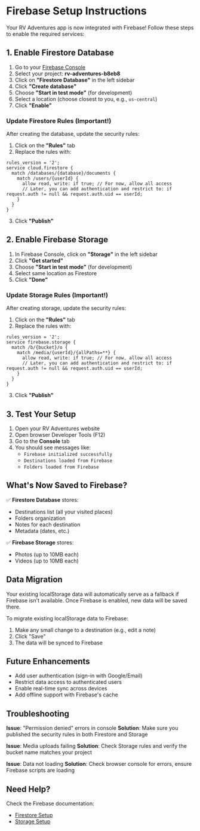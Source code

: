 # Firebase Setup Instructions

Your RV Adventures app is now integrated with Firebase! Follow these steps to enable the required services:

## 1. Enable Firestore Database

1. Go to your [Firebase Console](https://console.firebase.google.com)
2. Select your project: **rv-adventures-b8eb8**
3. Click on **"Firestore Database"** in the left sidebar
4. Click **"Create database"**
5. Choose **"Start in test mode"** (for development)
6. Select a location (choose closest to you, e.g., `us-central`)
7. Click **"Enable"**

### Update Firestore Rules (Important!)

After creating the database, update the security rules:

1. Click on the **"Rules"** tab
2. Replace the rules with:

```
rules_version = '2';
service cloud.firestore {
  match /databases/{database}/documents {
    match /users/{userId} {
      allow read, write: if true; // For now, allow all access
      // Later, you can add authentication and restrict to: if request.auth != null && request.auth.uid == userId;
    }
  }
}
```

3. Click **"Publish"**

## 2. Enable Firebase Storage

1. In Firebase Console, click on **"Storage"** in the left sidebar
2. Click **"Get started"**
3. Choose **"Start in test mode"** (for development)
4. Select same location as Firestore
5. Click **"Done"**

### Update Storage Rules (Important!)

After creating storage, update the security rules:

1. Click on the **"Rules"** tab
2. Replace the rules with:

```
rules_version = '2';
service firebase.storage {
  match /b/{bucket}/o {
    match /media/{userId}/{allPaths=**} {
      allow read, write: if true; // For now, allow all access
      // Later, you can add authentication and restrict to: if request.auth != null && request.auth.uid == userId;
    }
  }
}
```

3. Click **"Publish"**

## 3. Test Your Setup

1. Open your RV Adventures website
2. Open browser Developer Tools (F12)
3. Go to the **Console** tab
4. You should see messages like:
   - `Firebase initialized successfully`
   - `Destinations loaded from Firebase`
   - `Folders loaded from Firebase`

## What's Now Saved to Firebase?

✅ **Firestore Database** stores:
- Destinations list (all your visited places)
- Folders organization
- Notes for each destination
- Metadata (dates, etc.)

✅ **Firebase Storage** stores:
- Photos (up to 10MB each)
- Videos (up to 10MB each)

## Data Migration

Your existing localStorage data will automatically serve as a fallback if Firebase isn't available. Once Firebase is enabled, new data will be saved there.

To migrate existing localStorage data to Firebase:
1. Make any small change to a destination (e.g., edit a note)
2. Click "Save"
3. The data will be synced to Firebase

## Future Enhancements

- Add user authentication (sign-in with Google/Email)
- Restrict data access to authenticated users
- Enable real-time sync across devices
- Add offline support with Firebase's cache

## Troubleshooting

**Issue**: "Permission denied" errors in console
**Solution**: Make sure you published the security rules in both Firestore and Storage

**Issue**: Media uploads failing
**Solution**: Check Storage rules and verify the bucket name matches your project

**Issue**: Data not loading
**Solution**: Check browser console for errors, ensure Firebase scripts are loading

## Need Help?

Check the Firebase documentation:
- [Firestore Setup](https://firebase.google.com/docs/firestore/quickstart)
- [Storage Setup](https://firebase.google.com/docs/storage/web/start)
